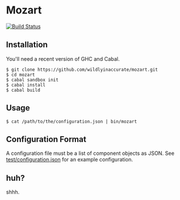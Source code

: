 # Mozart

[![Build Status](https://travis-ci.org/wildlyinaccurate/mozart.svg?branch=master)](https://travis-ci.org/wildlyinaccurate/mozart)

## Installation

You'll need a recent version of GHC and Cabal.

```
$ git clone https://github.com/wildlyinaccurate/mozart.git
$ cd mozart
$ cabal sandbox init
$ cabal install
$ cabal build
```

## Usage

```
$ cat /path/to/the/configuration.json | bin/mozart
```

## Configuration Format

A configuration file must be a list of component objects as JSON. See [test/configuration.json](test/configuration.json) for an example configuration.

## huh?

shhh.
